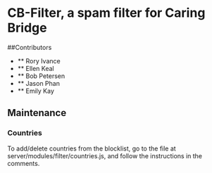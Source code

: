 # CB-Filter, a spam filter for Caring Bridge

##Contributors
- ** Rory Ivance
- ** Ellen Keal
- ** Bob Petersen
- ** Jason Phan
- ** Emily Kay

## Maintenance 

### Countries
To add/delete countries from the blocklist, go to the file at server/modules/filter/countries.js, and follow the instructions in the comments. 